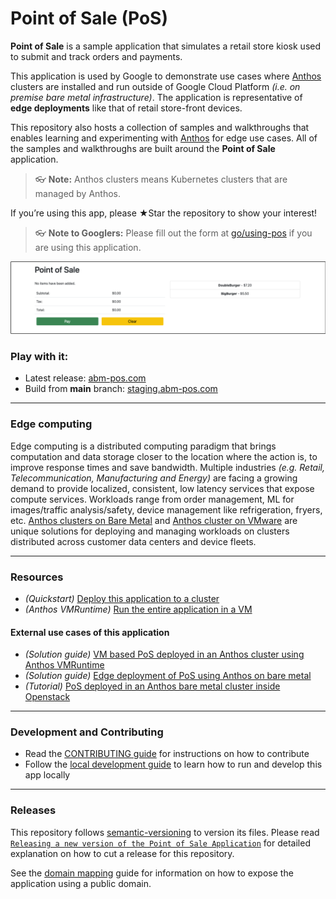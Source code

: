 # Point of Sale (PoS)

**Point of Sale** is a sample application that simulates a retail store kiosk
used to submit and track orders and payments.

This application is used by Google to demonstrate use cases where
[Anthos](https://cloud.google.com/anthos) clusters are installed and run outside
of Google Cloud Platform _(i.e. on premise bare metal infrastructure)_. The
application is representative of **edge deployments** like that of retail
store-front devices.

This repository also hosts a collection of samples and walkthroughs that enables
learning and experimenting with [Anthos](https://cloud.google.com/anthos) for
edge use cases. All of the samples and walkthroughs are built around the
**Point of Sale** application.

> 👓 **Note:** Anthos clusters means Kubernetes clusters that are managed by Anthos.

If you’re using this app, please ★Star the repository to show your interest!

> 👓 **Note to Googlers:** Please fill out the form at [go/using-pos](http://go/using-pos) if you are using this application.

<p align="center">
    <img src="docs/images/pos.png">
</p>

### Play with it:
- Latest release: [abm-pos.com](http://abm-pos.com)
- Build from **main** branch: [staging.abm-pos.com](http://staging.abm-pos.com)
---

### Edge computing

Edge computing is a distributed computing paradigm that brings computation and
data storage closer to the location where the action is, to improve response
times and save bandwidth. Multiple industries _(e.g. Retail, Telecommunication,
Manufacturing and Energy)_ are facing a growing demand to provide localized,
consistent, low latency services that expose compute services. Workloads range
from order management, ML for images/traffic analysis/safety, device management
like refrigeration, fryers, etc. [Anthos clusters on Bare Metal](https://cloud.google.com/anthos/clusters/docs/bare-metal) and [Anthos cluster on VMware](https://cloud.google.com/anthos/clusters/docs/on-prem)
are unique solutions for deploying and managing workloads on clusters
distributed across customer data centers and device fleets.

---

### Resources
- _(Quickstart)_ [Deploy this application to a cluster](/docs/quickstart.md)
- _(Anthos VMRuntime)_ [Run the entire application in a VM](/extras/anthos-vmruntime)

#### External use cases of this application
- _(Solution guide)_ [VM based PoS deployed in an Anthos cluster using Anthos VMRuntime](https://github.com/GoogleCloudPlatform/anthos-samples/tree/main/anthos-vmruntime)
- _(Solution guide)_ [Edge deployment of PoS using Anthos on bare metal](https://cloud.google.com/anthos/clusters/docs/bare-metal/latest/installing/install-edge-profile)
- _(Tutorial)_ [PoS deployed in an Anthos bare metal cluster inside Openstack](https://cloud.google.com/anthos/clusters/docs/bare-metal/latest/installing/openstack-abm-install)

---

### Development and Contributing
- Read the [CONTRIBUTING guide](/CONTRIBUTING.md) for instructions on how to contribute
- Follow the [local development guide](/docs/local-dev.md) to learn how to run and develop this app locally

---
### Releases
This repository follows [semantic-versioning](https://semver.org/) to version
its files. Please read [`Releasing a new version of the Point of Sale Application`](/docs/release.md)
for detailed explanation on how to cut a release for this repository.

See the [domain mapping](/docs/domain-mapping.md) guide for information on how
to expose the application using a public domain.
